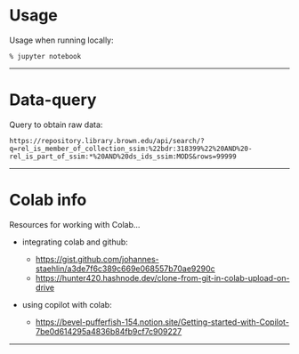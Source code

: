 # Usage

Usage when running locally:

    % jupyter notebook

---

# Data-query

Query to obtain raw data:

    https://repository.library.brown.edu/api/search/?q=rel_is_member_of_collection_ssim:%22bdr:318399%22%20AND%20-rel_is_part_of_ssim:*%20AND%20ds_ids_ssim:MODS&rows=99999

---

# Colab info

Resources for working with Colab...

- integrating colab and github:
    - <https://gist.github.com/johannes-staehlin/a3de7f6c389c669e068557b70ae9290c>
    - <https://hunter420.hashnode.dev/clone-from-git-in-colab-upload-on-drive>

- using copilot with colab:
    - <https://bevel-pufferfish-154.notion.site/Getting-started-with-Copilot-7be0d614295a4836b84fb9cf7c909227>

---